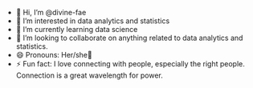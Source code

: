 - 👋 Hi, I’m @divine-fae
- 👀 I’m interested in data analytics and statistics 
- 🌱 I’m currently learning data science 
- 💞️ I’m looking to collaborate on anything related to data analytics and statistics. 
- 😄 Pronouns: Her/she🙂
- ⚡ Fun fact: I love connecting with people, especially the right people. Connection is a great wavelength for power.

<!---
Divine-fae/divine-fae is a ✨ special ✨ repository because its `README.md` (this file) appears on your GitHub profile.
You can click the Preview link to view your changes.
--->
